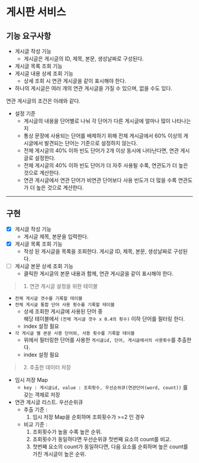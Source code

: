 # 게시판 서비스

## 기능 요구사항

- 게시글 작성 기능
  - 게시글은 게시글의 ID, 제목, 본문, 생성날짜로 구성된다.
- 게시글 목록 조회 기능
- 게시글 내용 상세 조회 기능
  - 상세 조회 시 연관 게시글을 같이 표시해야 한다.
- 하나의 게시글은 여러 개의 연관 게시글을 가질 수 있으며, 없을 수도 있다.

연관 게시글의 조건은 아래와 같다.

- 설정 기준
  - 게시글의 내용을 단어별로 나눠 각 단어가 다른 게시글에 얼마나 많이 나타나는 지 
  - 통상 문장에 사용되는 단어를 배제하기 위해 전체 게시글에서 60% 이상의 게시글에서 발견되는 단어는 기준으로 설정하지 않는다.
  - 전체 게시글의 40% 이하 빈도 단어가 2개 이상 동시에 나타난다면, 연관 게시글로 설정한다.
  - 전체 게시글의 40% 이하 빈도 단어가 더 자주 사용될 수록, 연관도가 더 높은 것으로 계산한다.
  - 연관 게시글에서 연관 단어가 비연관 단어보다 사용 빈도가 더 많을 수록 연관도가 더 높은 것으로 계산한다.

---

## 구현

- [x] 게시글 작성 기능
  - 게시글 제목, 본문을 입력한다.
- [x] 게시글 목록 조회 기능
  - 작성 된 게시글을 목록을 조회한다. 게시글 ID, 제목, 본문, 생성날짜로 구성된다.
- [ ] 게시글 본문 상세 조회 기능
  - 클릭한 게시글의 본문 내용과 함께, 연관 게시글을 같이 표시해야 한다.
  
> 1. 연관 게시글 설정을 위한 테이블

- `전체 게시글 갯수를 기록할 테이블`
- `전체 게시글 통합 단어 사용 횟수를 기록할 테이블`
  - 상세 조회한 게시글에 사용된 단어 중  
    해당 테이블에서 `(전체 게시글 갯수 x 0.4의 횟수)` 이하 단어를 필터링 한다.
  - index 설정 필요
- `각 게시글 별 본문 사용 단어와, 사용 횟수를 기록할 테이블`
  - 위에서 필터링한 단어를 사용한 `게시글id, 단어, 게시글에서의 사용횟수`를 추출한다.
  - index 설정 필요

> 2. 추출한 데이터 저장

- 임시 저장 Map
  - `key : 게시글id, value : 조회횟수, 우선순위큐(연관단어(word, count))` 를 갖는 객체로 저장
- 연관 게시글 리스트. 우선순위큐
  - 추출 기준 :
    1. 임시 저장 Map을 순회하며 조회횟수가 >=2 인 경우
  - 비교 기준 :
    1. 조회횟수가 높을 수록 높은 순위.
    2. 조회횟수가 동일하다면 우선순위큐 첫번째 요소의 count를 비교.
    3. 첫번째 요소의 count가 동일하다면, 다음 요소를 순회하며 높은 count를 가진 게시글이 높은 순위.
